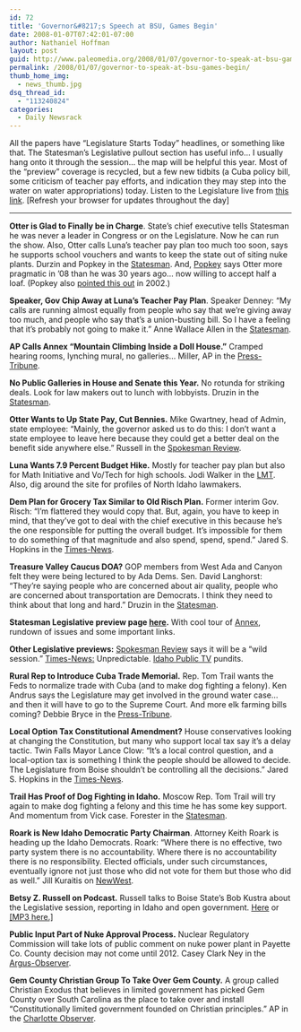 ```yaml
---
id: 72
title: 'Governor&#8217;s Speech at BSU, Games Begin'
date: 2008-01-07T07:42:01-07:00
author: Nathaniel Hoffman
layout: post
guid: http://www.paleomedia.org/2008/01/07/governor-to-speak-at-bsu-games-begin/
permalink: /2008/01/07/governor-to-speak-at-bsu-games-begin/
thumb_home_img:
  - news_thumb.jpg
dsq_thread_id:
  - "113240824"
categories:
  - Daily Newsrack
---
```

All the papers have &#8220;Legislature Starts Today&#8221; headlines, or something like that. The Statesman&#8217;s Legislative pullout section has useful info&#8230; I usually hang onto it through the session&#8230; the map will be helpful this year. Most of the &#8220;preview&#8221; coverage is recycled, but a few new tidbits (a Cuba policy bill, some criticism of teacher pay efforts, and indication they may step into the water on water appropriations) today. Listen to the Legislature live from [this link](http://www.idahoptv.org/leglive/). [Refresh your browser for updates throughout the day]<!--more-->

* * *

**Otter is Glad to Finally be in Charge**. State&#8217;s chief executive tells Statesman he was never a leader in Congress or on the Legislature. Now he can run the show. Also, Otter calls Luna&#8217;s teacher pay plan too much too soon, says he supports school vouchers and wants to keep the state out of siting nuke plants. Durzin and Popkey in the [Statesman](http://www.idahostatesman.com/389/story/255638.html). And, [Popkey](http://www.idahostatesman.com/389/story/255639.html) says Otter more pragmatic in &#8217;08 than he was 30 years ago&#8230; now willing to accept half a loaf. (Popkey also [pointed this out](http://idahoptv.org/election2002/news/IDST29Sep02P.html) in 2002.)

**Speaker, Gov Chip Away at Luna&#8217;s Teacher Pay Plan**. Speaker Denney: &#8220;My calls are running almost equally from people who say that we&#8217;re giving away too much, and people who say that&#8217;s a union-busting bill. So I have a feeling that it&#8217;s probably not going to make it.&#8221; Anne Wallace Allen in the [Statesman](http://www.idahostatesman.com/localnews/story/255805.html).

**AP Calls Annex &#8220;Mountain Climbing Inside a Doll House.&#8221;** Cramped hearing rooms, lynching mural, no galleries&#8230; Miller, AP in the [Press-Tribune](http://www.idahopress.com/?id=2929).

**No Public Galleries in House and Senate this Year.** No rotunda for striking deals. Look for law makers out to lunch with lobbyists. Druzin in the [Statesman](http://www.idahostatesman.com/389/story/255629.html).

**Otter Wants to Up State Pay, Cut Bennies.** Mike Gwartney, head of Admin, state employee: &#8220;Mainly, the governor asked us to do this: I don&#8217;t want a state employee to leave here because they could get a better deal on the benefit side anywhere else.&#8221; Russell in the [Spokesman Review](http://www.spokesmanreview.com/idaho/story.asp?ID=226557).

**Luna Wants 7.9 Percent Budget Hike.** Mostly for teacher pay plan but also for Math Initiative and Vo/Tech for high schools. Jodi Walker in the [LMT](http://www.lmtribune.com/story/northwest/13071/). Also, dig around the site for profiles of North Idaho lawmakers.

**Dem Plan for Grocery Tax Similar to Old Risch Plan.** Former interim Gov. Risch: &#8220;I&#8217;m flattered they would copy that. But, again, you have to keep in mind, that they&#8217;ve got to deal with the chief executive in this because he&#8217;s the one responsible for putting the overall budget. It&#8217;s impossible for them to do something of that magnitude and also spend, spend, spend.&#8221; Jared S. Hopkins in the [Times-News](http://www.magicvalley.com/articles/2008/01/05/news/top_story/128063.txt).

**Treasure Valley Caucus DOA?** GOP members from West Ada and Canyon felt they were being lectured to by Ada Dems. Sen. David Langhorst: &#8220;They&#8217;re saying people who are concerned about air quality, people who are concerned about transportation are Democrats. I think they need to think about that long and hard.&#8221; Druzin in the [Statesman](http://www.idahostatesman.com/localnews/story/256568.html).

**Statesman Legislative preview page [here](http://www.idahostatesman.com/389).** With cool tour of [Annex](http://legacy.idahostatesman.com/media/legbuilding/), rundown of issues and some important links.

**Other Legislative previews:** [Spokesman Review](http://www.spokesmanreview.com/idaho/story.asp?ID=226633&page=all) says it will be a &#8220;wild session.&#8221; [Times-News:](http://www.magicvalley.com/articles/2008/01/07/news/local_state/128193.txt) Unpredictable. [Idaho Public TV](http://idahoptv.org/idreports/2008/preview08.cfm) pundits.

**Rural Rep to Introduce Cuba Trade Memorial.** Rep. Tom Trail wants the Feds to normalize trade with Cuba (and to make dog fighting a felony). Ken Andrus says the Legislature may get involved in the ground water case&#8230; and then it will have to go to the Supreme Court. And more elk farming bills coming? Debbie Bryce in the [Press-Tribune](http://www.idahopress.com/?id=2931).

**Local Option Tax Constitutional Amendment?** House conservatives looking at changing the Constitution, but many who support local tax say it&#8217;s a delay tactic. Twin Falls Mayor Lance Clow: &#8220;It&#8217;s a local control question, and a local-option tax is something I think the people should be allowed to decide. The Legislature from Boise shouldn&#8217;t be controlling all the decisions.&#8221; Jared S. Hopkins in the [Times-News](http://www.magicvalley.com/articles/2008/01/07/news/local_state/128183.txt).

**Trail Has Proof of Dog Fighting in Idaho.** Moscow Rep. Tom Trail will try again to make dog fighting a felony and this time he has some key support. And momentum from Vick case. Forester in the [Statesman](http://www.idahostatesman.com/newsupdates/story/257156.html). 

**Roark is New Idaho Democratic Party Chairman**. Attorney Keith Roark is heading up the Idaho Democrats. Roark: &#8220;Where there is no effective, two party system there is no accountability. Where there is no accountability there is no responsibility. Elected officials, under such circumstances, eventually ignore not just those who did not vote for them but those who did as well.&#8221; Jill Kuraitis on [NewWest](http://www.newwest.net/city/article/new_chairman_for_idaho_democrats/C108/L108/).

**Betsy Z. Russell on Podcast.** Russell talks to Boise State&#8217;s Bob Kustra about the Legislative session, reporting in Idaho and open government. [Here](http://radio.boisestate.edu/NewHorizons.html) or [[MP3 here.]](http://podcastdownload.npr.org/anon.npr-podcasts/podcast/26/510045/17847715/KBSX_17847715.mp3?dl=1)

**Public Input Part of Nuke Approval Process.** Nuclear Regulatory Commission will take lots of public comment on nuke power plant in Payette Co. County decision may not come until 2012. Casey Clark Ney in the [Argus-Observer](http://www.argusobserver.com/articles/2008/01/06/news/doc4780b989379ae169517237.txt).

**Gem County Christian Group To Take Over Gem County.** A group called Christian Exodus that believes in limited government has picked Gem County over South Carolina as the place to take over and install &#8220;Constitutionally limited government founded on Christian principles.&#8221; AP in the [Charlotte Observer](http://www.charlotte.com/205/story/434784.html).